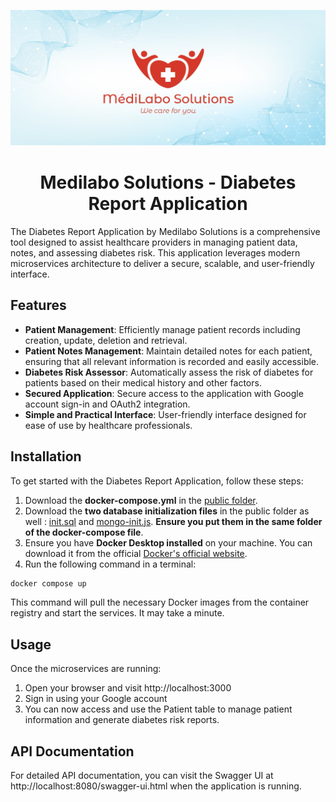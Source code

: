 ![](public/medilaboBanner.jpeg)

# <div align="center">Medilabo Solutions - Diabetes Report Application</div>

The Diabetes Report Application by Medilabo Solutions is a comprehensive tool designed to assist healthcare providers in managing patient data, notes, and assessing diabetes risk. This application leverages modern microservices architecture to deliver a secure, scalable, and user-friendly interface.

## Features

- **Patient Management**: Efficiently manage patient records including creation, update, deletion and retrieval.
- **Patient Notes Management**: Maintain detailed notes for each patient, ensuring that all relevant information is recorded and easily accessible.
- **Diabetes Risk Assessor**: Automatically assess the risk of diabetes for patients based on their medical history and other factors.
- **Secured Application**: Secure access to the application with Google account sign-in and OAuth2 integration.
- **Simple and Practical Interface**: User-friendly interface designed for ease of use by healthcare professionals.

## Installation

To get started with the Diabetes Report Application, follow these steps:

1. Download the **docker-compose.yml** in the [public folder](https://gitlab.com/DaveLog/medilabo-solutions/-/blob/main/public/docker-compose.yml?ref_type=heads).
2. Download the **two database initialization files** in the public folder as well : [init.sql](https://gitlab.com/DaveLog/medilabo-solutions/-/blob/main/public/init.sql?ref_type=heads) and [mongo-init.js](https://gitlab.com/DaveLog/medilabo-solutions/-/blob/main/public/mongo-init.js?ref_type=heads). **Ensure you put them in the same folder of the docker-compose file**.
3. Ensure you have **Docker Desktop installed** on your machine. You can download it from the official [Docker's official website](https://www.docker.com/products/docker-desktop).
4. Run the following command in a terminal: 
```bash
docker compose up
```
This command will pull the necessary Docker images from the container registry and start the services. It may take a minute.

## Usage

Once the microservices are running:

1. Open your browser and visit http://localhost:3000
2. Sign in using your Google account
3. You can now access and use the Patient table to manage patient information and generate diabetes risk reports.

## API Documentation

For detailed API documentation, you can visit the Swagger UI at http://localhost:8080/swagger-ui.html when the application is running.

